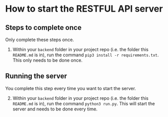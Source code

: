 # How to start the RESTFUL API server

## Steps to complete once

Only complete these steps once.

1. Within your `backend` folder in your project repo (i.e. the folder this `README.md` is in), run the command `pip3 install -r requirements.txt`. This only needs to be done once.

## Running the server

You complete this step every time you want to start the server.

2. Within your `backend` folder in your project repo (i.e. the folder this `README.md` is in), run the command `python3 run.py`. This will start the server and needs to be done every time.

